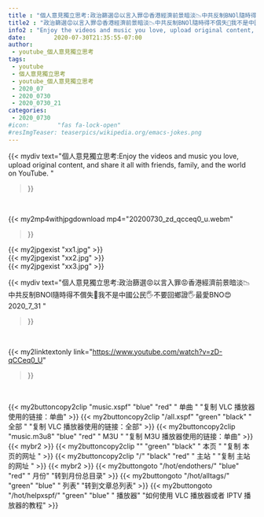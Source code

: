 ```yaml
---
title : "個人意見獨立思考:政治篩選😡以言入罪😡香港經濟前景暗淡📉中共反制BNOl隨時得不償失🤪我不是中國公民🖐不要回鄉證🖐最愛BNO😍2020_7_31 "
title2 : "政治篩選😡以言入罪😡香港經濟前景暗淡📉中共反制BNOl隨時得不償失🤪我不是中國公民🖐不要回鄉證🖐最愛BNO😍2020_7_31 "
info2 : "Enjoy the videos and music you love, upload original content, and share it all with friends, family, and the world on YouTube. "
date:        2020-07-30T21:35:55-07:00
author:
 - youtube_個人意見獨立思考
tags:
 - youtube
 - 個人意見獨立思考
 - youtube_個人意見獨立思考
 - 2020_07
 - 2020_0730
 - 2020_0730_21
categories:
 - 2020_0730
#icon:        "fas fa-lock-open"
#resImgTeaser: teaserpics/wikipedia.org/emacs-jokes.png
---
```


{{< mydiv text="個人意見獨立思考:Enjoy the videos and music you love, upload original content, and share it all with friends, family, and the world on YouTube. "
>}}
<br>


{{< my2mp4withjpgdownload mp4="20200730_zd_qcceq0_u.webm"
>}}

{{< my2jpgexist "xx1.jpg" >}}<br>
{{< my2jpgexist "xx2.jpg" >}}<br>
{{< my2jpgexist "xx3.jpg" >}}<br>



{{< mydiv text="個人意見獨立思考:政治篩選😡以言入罪😡香港經濟前景暗淡📉中共反制BNOl隨時得不償失🤪我不是中國公民🖐不要回鄉證🖐最愛BNO😍2020_7_31 "
>}}
<br>

{{< my2linktextonly link="https://www.youtube.com/watch?v=zD-qCCeq0_U"
>}}


<br>

{{< my2buttoncopy2clip "music.xspf"        "blue"   "red"    " 单曲 "  "复制 VLC 播放器使用的链接：单曲" >}} {{< my2buttoncopy2clip "/all.xspf"         "green"  "black"  " 全部 "  "复制 VLC 播放器使用的链接：全部" >}} {{< my2buttoncopy2clip "music.m3u8"        "blue"   "red"    " M3U  "    "复制 M3U 播放器使用的链接：单曲" >}} {{< mybr2 >}} {{< my2buttoncopy2clip ""                  "green"  "black"  " 本页 "    "复制 本页的网址 " >}} {{< my2buttoncopy2clip "/"                 "black"  "red"    " 主站 "    "复制 主站的网址 " >}} {{< mybr2 >}} {{< my2buttongoto      "/hot/endothers/"   "blue"   "red"    " 月份"   "转到月份总目录" >}} {{< my2buttongoto      "/hot/alltags/"     "green"  "blue"   " 列表"   "转到文章总列表" >}} {{< my2buttongoto      "/hot/helpxspf/"    "green"  "blue"   " 播放器" "如何使用 VLC 播放器或者 IPTV 播放器的教程" >}} 

